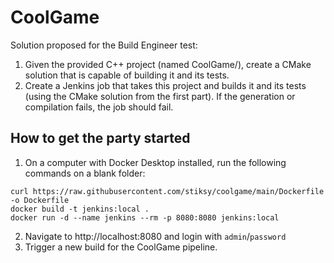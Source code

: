 # CoolGame

Solution proposed for the Build Engineer test:

1. Given the provided C++ project (named CoolGame/), create a CMake solution that is capable of building it and its tests.
2. Create a Jenkins job that takes this project and builds it and its tests (using the CMake solution from the first part). If the generation or compilation fails, the job should fail.

## How to get the party started

1. On a computer with Docker Desktop installed, run the following commands on a blank folder:

```
curl https://raw.githubusercontent.com/stiksy/coolgame/main/Dockerfile -o Dockerfile
docker build -t jenkins:local .
docker run -d --name jenkins --rm -p 8080:8080 jenkins:local
```

2. Navigate to http://localhost:8080 and login with `admin`/`password`
3. Trigger a new build for the CoolGame pipeline.
